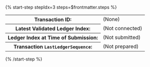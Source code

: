 <!-- {% if use_network is undefined or use_network == "Testnet" %}
  {% set explorer_url = "https://testnet.xrpl.org" %}
{% elif use_network == "Devnet" %}
  {% set explorer_url = "https://devnet.xrpl.org" %}
{% elif use_network == "Mainnet" %}
  {% set explorer_url = "https://livenet.xrpl.org" %}
{% endif %} -->

{% start-step stepIdx=3 steps=$frontmatter.steps %}

<table class="wait-step" data-explorerurl="{% $env.PUBLIC_EXPLORER_URL %}">
  <tr>
    <th>Transaction ID:</th>
    <td class="waiting-for-tx">(None)</td>
  <tr>
    <th>Latest Validated Ledger Index:</th>
    <td class="validated-ledger-version">(Not connected)</td>
  </tr>
  <tr>
    <th>Ledger Index at Time of Submission:</th>
    <td class="earliest-ledger-version">(Not submitted)</td>
  </tr>
  <tr>
    <th>Transaction <code>LastLedgerSequence</code>:</th>
    <td class="lastledgersequence">(Not prepared)</td>
  </tr>
  <tr class="tx-validation-status">
  </tr>
</table>

{% /start-step %}
